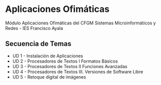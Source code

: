 # Aplicaciones Ofimáticas
Módulo Aplicaciones Ofimáticas del CFGM Sistemas Microinformáticos y Redes - IES Francisco Ayala

## Secuencia de Temas

 - UD 1 - Instalación de Aplicaciones
 - UD 2 - Procesadores de Textos I Formatos Básicos
 - UD 3 - Procesadores de Textos II Funciones Avanzadas
 - UD 4 - Procesadores de Textos III. Versiones de Software Libre
 - UD 5 - Retoque digital de imágenes
<!--stackedit_data:
eyJoaXN0b3J5IjpbMTM5ODA1MzcyOSwxOTA0MDI1MjkyXX0=
-->